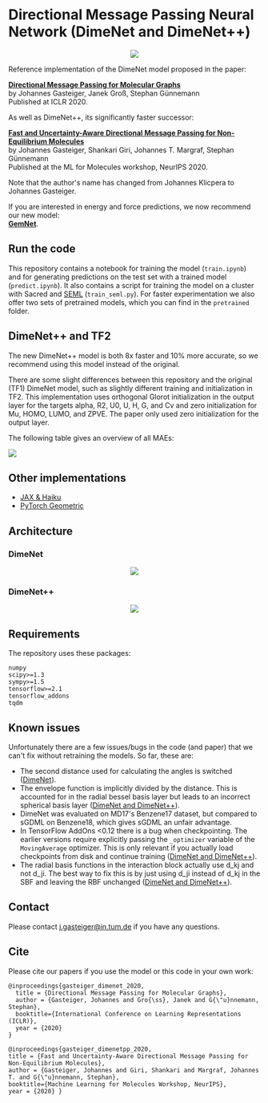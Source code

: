 # Directional Message Passing Neural Network (DimeNet and DimeNet++)

<p align="center">
<img src="https://github.com/gasteigerjo/dimenet/blob/master/2dfilters_large_layer2.png?raw=true">
</p>


Reference implementation of the DimeNet model proposed in the paper:

**[Directional Message Passing for Molecular Graphs](https://www.daml.in.tum.de/dimenet)**   
by Johannes Gasteiger, Janek Groß, Stephan Günnemann   
Published at ICLR 2020.

As well as DimeNet++, its significantly faster successor:

**[Fast and Uncertainty-Aware Directional Message Passing for Non-Equilibrium Molecules](https://www.daml.in.tum.de/dimenet)**   
by Johannes Gasteiger, Shankari Giri, Johannes T. Margraf, Stephan Günnemann   
Published at the ML for Molecules workshop, NeurIPS 2020.

Note that the author's name has changed from Johannes Klicpera to Johannes Gasteiger.

If you are interested in energy and force predictions, we now recommend our new model:  
**[GemNet](https://github.com/TUM-DAML/gemnet_pytorch)**.

## Run the code
This repository contains a notebook for training the model (`train.ipynb`) and for generating predictions on the test set with a trained model (`predict.ipynb`). It also contains a script for training the model on a cluster with Sacred and [SEML](https://github.com/TUM-DAML/seml) (`train_seml.py`). For faster experimentation we also offer two sets of pretrained models, which you can find in the `pretrained` folder.

## DimeNet++ and TF2

The new DimeNet++ model is both 8x faster and 10% more accurate, so we recommend using this model instead of the original.

There are some slight differences between this repository and the original (TF1) DimeNet model, such as slightly different training and initialization in TF2. This implementation uses orthogonal Glorot initialization in the output layer for the targets alpha, R2, U0, U, H, G, and Cv and zero initialization for Mu, HOMO, LUMO, and ZPVE. The paper only used zero initialization for the output layer.

The following table gives an overview of all MAEs:

<p align="left">
<img src="https://github.com/gasteigerjo/dimenet/blob/master/results_qm9_tf2_pp.svg?raw=true&sanitize=true">
</p>

## Other implementations

- [JAX & Haiku](https://github.com/tummfm/jax-dimenet)
- [PyTorch Geometric](https://github.com/pyg-team/pytorch_geometric/blob/master/torch_geometric/nn/models/dimenet.py)

## Architecture

### DimeNet

<p align="center">
<img src="https://github.com/gasteigerjo/dimenet/blob/master/architecture.svg?raw=true&sanitize=true">
</p>

### DimeNet++

<p align="center">
<img src="https://github.com/gasteigerjo/dimenet/blob/master/architecture_pp.svg?raw=true&sanitize=true">
</p>

## Requirements
The repository uses these packages:

```
numpy
scipy>=1.3
sympy>=1.5
tensorflow>=2.1
tensorflow_addons
tqdm
```

## Known issues

Unfortunately there are a few issues/bugs in the code (and paper) that we can't fix without retraining the models. So far, these are:
- The second distance used for calculating the angles is switched ([DimeNet](https://github.com/gasteigerjo/dimenet/blob/master/dimenet/model/dimenet.py#L89)).
- The envelope function is implicitly divided by the distance. This is accounted for in the radial bessel basis layer but leads to an incorrect spherical basis  layer ([DimeNet and DimeNet++](https://github.com/gasteigerjo/dimenet/blob/master/dimenet/model/layers/envelope.py#L21)).
- DimeNet was evaluated on MD17's Benzene17 dataset, but compared to sGDML on Benzene18, which gives sGDML an unfair advantage.
- In TensorFlow AddOns <0.12 there is a bug when checkpointing. The earlier versions require explicitly passing the `_optimizer` variable of the `MovingAverage` optimizer. This is only relevant if you actually load checkpoints from disk and continue training ([DimeNet and DimeNet++](https://github.com/gasteigerjo/dimenet/blob/master/train_seml.py#L182)).
- The radial basis functions in the interaction block actually use d_kj and not d_ji. The best way to fix this is by just using d_ji instead of d_kj in the SBF and leaving the RBF unchanged ([DimeNet and DimeNet++](https://github.com/gasteigerjo/dimenet/blob/master/dimenet/model/layers/interaction_pp_block.py#L59)).

## Contact
Please contact j.gasteiger@in.tum.de if you have any questions.

## Cite
Please cite our papers if you use the model or this code in your own work:

```
@inproceedings{gasteiger_dimenet_2020,
  title = {Directional Message Passing for Molecular Graphs},
  author = {Gasteiger, Johannes and Gro{\ss}, Janek and G{\"u}nnemann, Stephan},
  booktitle={International Conference on Learning Representations (ICLR)},
  year = {2020}
}

@inproceedings{gasteiger_dimenetpp_2020,
title = {Fast and Uncertainty-Aware Directional Message Passing for Non-Equilibrium Molecules},
author = {Gasteiger, Johannes and Giri, Shankari and Margraf, Johannes T. and G{\"u}nnemann, Stephan},
booktitle={Machine Learning for Molecules Workshop, NeurIPS},
year = {2020} }
```
